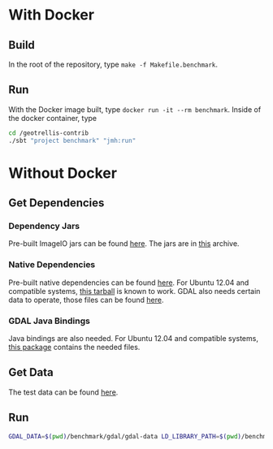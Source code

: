 # With Docker #

## Build ##

In the root of the repository, type `make -f Makefile.benchmark`.

## Run ##

With the Docker image built, type `docker run -it --rm benchmark`.
Inside of the docker container, type
```bash
cd /geotrellis-contrib
./sbt "project benchmark" "jmh:run"
```

# Without Docker #

## Get Dependencies ##

### Dependency Jars ###

Pre-built ImageIO jars can be found [here](https://demo.geo-solutions.it/share/github/imageio-ext/releases/1.1.X/1.1.24/).
The jars are in [this](https://demo.geo-solutions.it/share/github/imageio-ext/releases/1.1.X/1.1.24/imageio-ext-1.1.24-jars.zip) archive.

### Native Dependencies ###

Pre-built native dependencies can be found [here](https://demo.geo-solutions.it/share/github/imageio-ext/releases/1.1.X/1.1.24/native/gdal/).
For Ubuntu 12.04 and compatible systems, [this tarball](https://demo.geo-solutions.it/share/github/imageio-ext/releases/1.1.X/1.1.24/native/gdal/linux/gdal192-Ubuntu12-gcc4.6.3-x86_64.tar.gz) is known to work.
GDAL also needs certain data to operate, those files can be found [here](https://demo.geo-solutions.it/share/github/imageio-ext/releases/1.1.X/1.1.24/native/gdal/gdal-data.zip).

### GDAL Java Bindings ###

Java bindings are also needed.
For Ubuntu 12.04 and compatible systems, [this package](https://packages.ubuntu.com/trusty/amd64/libgdal-java/download) contains the needed files.

## Get Data ##

The test data can be found [here](https://landsatonaws.com/L8/001/003/LC08_L1GT_001003_20170921_20170921_01_RT).

## Run ##

```bash
GDAL_DATA=$(pwd)/benchmark/gdal/gdal-data LD_LIBRARY_PATH=$(pwd)/benchmark/gdal/native:$LD_LIBRARY_PATH ./sbt "project benchmark" "jmh:run"
```
